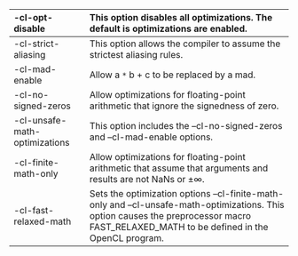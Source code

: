 | -cl-opt-disable | This option disables all optimizations. The default is optimizations are enabled. |
|:----------------|:----------------------------------------------------------------------------------|
| -cl-strict-aliasing | This option allows the compiler to assume the strictest aliasing rules.           |
| -cl-mad-enable  | Allow a `*` b + c to be replaced by a mad.                                        |
| -cl-no-signed-zeros | Allow optimizations for floating-point arithmetic that ignore the signedness of zero. |
| -cl-unsafe-math-optimizations | This option includes the –cl-no-signed-zeros and –cl-mad-enable options.          |
| -cl-finite-math-only | Allow optimizations for floating-point arithmetic that assume that arguments and results are not NaNs or ±∞. |
| -cl-fast-relaxed-math | Sets the optimization options –cl-finite-math-only and –cl-unsafe-math-optimizations. This option causes the preprocessor macro FAST\_RELAXED\_MATH to be defined in the OpenCL program. |